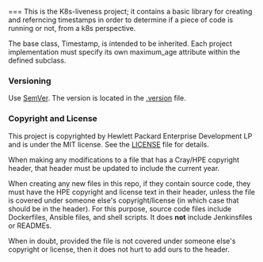 ===
This is the K8s-liveness project; it contains a basic library for creating and referncing timestamps in order to determine if a piece of code is running or not, from a k8s perspective.

The base class, Timestamp, is intended to be inherited. Each project implementation must specify its own maximum_age attribute within the defined subclass.

### Versioning
Use [SemVer](http://semver.org/). The version is located in the [.version](.version) file.

### Copyright and License
This project is copyrighted by Hewlett Packard Enterprise Development LP and is under the MIT
license. See the [LICENSE](LICENSE) file for details.

When making any modifications to a file that has a Cray/HPE copyright header, that header
must be updated to include the current year.

When creating any new files in this repo, if they contain source code, they must have
the HPE copyright and license text in their header, unless the file is covered under
someone else's copyright/license (in which case that should be in the header). For this
purpose, source code files include Dockerfiles, Ansible files, and shell scripts. It does
**not** include Jenkinsfiles or READMEs.

When in doubt, provided the file is not covered under someone else's copyright or license, then
it does not hurt to add ours to the header.
